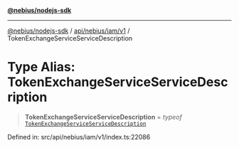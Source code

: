 [**@nebius/nodejs-sdk**](../../../../../README.md)

---

[@nebius/nodejs-sdk](../../../../../README.md) / [api/nebius/iam/v1](../README.md) / TokenExchangeServiceServiceDescription

# Type Alias: TokenExchangeServiceServiceDescription

> **TokenExchangeServiceServiceDescription** = _typeof_ [`TokenExchangeServiceServiceDescription`](../variables/TokenExchangeServiceServiceDescription.md)

Defined in: src/api/nebius/iam/v1/index.ts:22086
